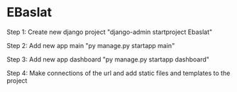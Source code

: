 # EBaslat
Step 1:
    Create new django project "django-admin startproject Ebaslat"

Step 2:
    Add new app main "py manage.py startapp main"

Step 3:
    Add new app dashboard "py manage.py startapp dashboard"

Step 4:
    Make connections of the url and add static files and templates to the project
